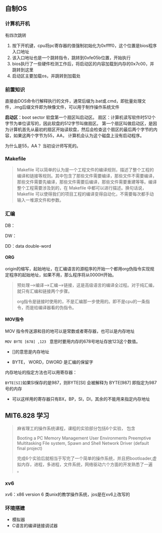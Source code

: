 ## 自制OS

### 计算机开机

有四次跳转

1. 按下开机键，cpu将pc寄存器的值强制初始化为0xffff0，这个位置是bios程序入口地址
2. 该入口地址也是一个跳转指令，跳转到0xfe05b位置，开始执行
3. bios执行了一些硬件检测工作后，将启动区的内容加载到内存的0x7c00，并跳转到这里
4. 启动区主要加载os，并跳转到加载处

### 前置知识

直接由DOS命令行解释执行的文件，通常后缀为.bat或.cmd，即批量处理文件，.img后缀文件即为映像文件，可以用于制作操作系统文件



**启动区**：boot sector 软盘第一个扇区叫启动区。 扇区：计算机读写软件时512个字节为单位读写的，因此软盘的512字节叫做扇区。 第一个扇区叫做启动区，是因为计算机首先从最初的扇区开始读软盘，然后会检查这个扇区的最后两个字节的内容，如果这两个字节为55，AA， 计算机会认为这个磁盘上没有启动程序。 

为什么是55，AA？ 当初设计师写死的。 

### Makefile

>  Makefile 可以简单的认为是一个工程文件的编译规则，描述了整个工程的编译和链接等规则。其中包含了那些文件需要编译，那些文件不需要编译，那些文件需要先编译，那些文件需要后编译，那些文件需要重建等等。编译整个工程需要涉及到的，在 Makefile 中都可以进行描述。换句话说，Makefile 可以使得我们的项目工程的编译变得自动化，不需要每次都手动输入一堆源文件和参数。

### 汇编

DB：

DW：

DD：data double-word

#### ORG

origin的缩写，起始地址，在汇编语言的源程序的开始一个都用org伪指令实现规定程序的起始地址，如果不用，那么程序将从0000H开始。 

> 预处理-->编译-->汇编-->链接，这是高级语言的编译全过程。对于纯汇编，就只有汇编和链接两个步骤。
>
>
> org指令是链接时使用的，不是汇编那一步使用的。即不是cpu的一条指令，而是给编译器看的伪指令。

#### MOV指令

MOV 指令传送源和目的地可以是常数或者寄存器，也可以是内存地址  

`MOV BYTE [678] ,123 ` 意思时要用内存的678号地址存放123这个数值。

- []的意思是内存地址 

- BYTE， WORD，DWORD 是汇编的保留字

内存地址的指定方法也可以用寄存器：

` BYTE[SI] `如果SI保存的是987，则BYTE[SI] 会被解释为 BYTE[987] 即指定为987号的内存

- 可以这样用的寄存器只有BX，BP，SI，DI，其余的不能用来指定内存地址

## MIT6.828 学习

> 麻省理工的操作系统课程，课程的实验部分包括6个实验， 包含
>
> Booting a PC
> Memory Management
> User Environments
> Preemptive Multitasking
> File system, Spawn and Shell
> Network Driver (default final project)
>
>  完成6个实验后就相当于写完了一个简单的操作系统，并且把bootloader,虚拟内存，进程，多进程，文件系统，网络驱动六个方面的开发熟悉了一遍 。 



### xv6

xv6：x86 version 6 类unix的教学操作系统，jos是在xv6上改写的

### 环境搭建

- 模拟器
- C语言的编译链接调试器

